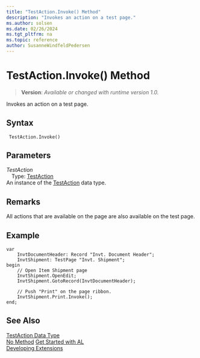 ```yaml
---
title: "TestAction.Invoke() Method"
description: "Invokes an action on a test page."
ms.author: solsen
ms.date: 02/26/2024
ms.tgt_pltfrm: na
ms.topic: reference
author: SusanneWindfeldPedersen
---
```

[//]: # (START>DO_NOT_EDIT)
[//]: # (IMPORTANT:Do not edit any of the content between here and the END>DO_NOT_EDIT.)
[//]: # (Any modifications should be made in the .xml files in the ModernDev repo.)
# TestAction.Invoke() Method
> **Version**: _Available or changed with runtime version 1.0._

Invokes an action on a test page.


## Syntax
```AL
 TestAction.Invoke()
```
## Parameters
*TestAction*  
&emsp;Type: [TestAction](testaction-data-type.md)  
An instance of the [TestAction](testaction-data-type.md) data type.  


[//]: # (IMPORTANT: END>DO_NOT_EDIT)

## Remarks  
 All actions that are available on the page are also available on the test page.  

## Example

```
var
    InvtDocumentHeader: Record "Invt. Document Header";
    InvtShipment: TestPage "Invt. Shipment";
begin
    // Open Item Shipment page
    InvtShipment.OpenEdit;
    InvtShipment.GotoRecord(InvtDocumentHeader);

    // Push "Print" on the page ribbon.
    InvtShipment.Print.Invoke();
end;
```

## See Also
[TestAction Data Type](testaction-data-type.md)  
[No Method](../testpage/testpage-no-method.md)
[Get Started with AL](../../devenv-get-started.md)  
[Developing Extensions](../../devenv-dev-overview.md)